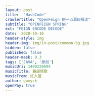 ```yaml
---
layout: post
title:  "HashCode"
crawlertitle: "OpenFeign 的一点源码解读"
subtitle: "OPENFEIGN SPRING"
ext: "FEIGN ENCODE DECODE"
date:  2020-10-16
header-style: img
header-img: img/in-post/common-bg.jpg
hidden: false
published: false
header-mask: 0.3
tags: ['JAVA', '原创']
musicUri: 1408220694
musicTitle: 最甜情歌
musicFrom: 红人馆
author: gomyck
openPay: true
---
```


